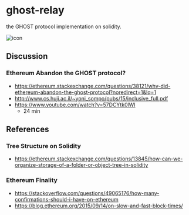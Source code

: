 # ghost-relay
the GHOST protocol implementation on solidity.   

![icon](https://github.com/twodude/ghost-relay/blob/master/images/icon.png)


## Discussion

### Ethereum Abandon the GHOST protocol?
- https://ethereum.stackexchange.com/questions/38121/why-did-ethereum-abandon-the-ghost-protocol?noredirect=1&lq=1   
- http://www.cs.huji.ac.il/~yoni_sompo/pubs/15/inclusive_full.pdf   
- https://www.youtube.com/watch?v=57DCYtk0lWI   
  - 24 min

## References

### Tree Structure on Solidity
- https://ethereum.stackexchange.com/questions/13845/how-can-we-organize-storage-of-a-folder-or-object-tree-in-solidity   

### Ethereum Finality
- https://stackoverflow.com/questions/49065176/how-many-confirmations-should-i-have-on-ethereum   
- https://blog.ethereum.org/2015/09/14/on-slow-and-fast-block-times/   
